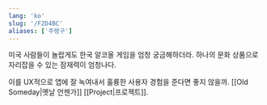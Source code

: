 ```yaml
---
lang: 'ko'
slug: '/F2D4BC'
aliases: ['주령구']
---
```


미국 사람들이 놀랍게도 한국 알코올 게임을 엄청 궁금해하더라.
하나의 문화 상품으로 자리잡을 수 있는 잠재력이 엄청나다.

이를 UX적으로 앱에 잘 녹여내서 훌륭한 사용자 경험을 준다면 좋지 않을까.
[[Old Someday|옛날 언젠가]] [[Project|프로젝트]].
